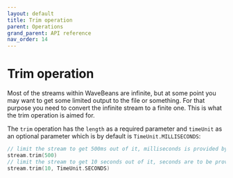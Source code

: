 ```yaml
---
layout: default
title: Trim operation
parent: Operations
grand_parent: API reference
nav_order: 14
---
```

Trim operation
=======

<!-- START doctoc generated TOC please keep comment here to allow auto update -->
<!-- DON'T EDIT THIS SECTION, INSTEAD RE-RUN doctoc TO UPDATE -->
<!-- END doctoc generated TOC please keep comment here to allow auto update -->

Most of the streams within WaveBeans are infinite, but at some point you may want to get some limited output to the file or something. For that purpose you need to convert the infinite stream to a finite one. This is what the trim operation is aimed for.

The `trim` operation has the `length` as a required parameter and `timeUnit` as an optional parameter which is by default is `TimeUnit.MILLISECONDS`:

```kotlin
// limit the stream to get 500ms out of it, milliseconds is provided by default.
stream.trim(500)
// limit the stream to get 10 seconds out of it, seconds are to be provided explicitly.
stream.trim(10, TimeUnit.SECONDS)
```